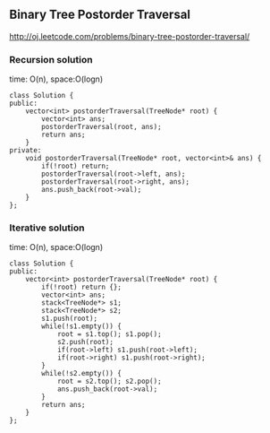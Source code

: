 ## Binary Tree Postorder Traversal

http://oj.leetcode.com/problems/binary-tree-postorder-traversal/

### Recursion solution
time: O(n), space:O(logn)

```
class Solution {
public:
    vector<int> postorderTraversal(TreeNode* root) {
        vector<int> ans;
        postorderTraversal(root, ans);
        return ans;
    }
private:
    void postorderTraversal(TreeNode* root, vector<int>& ans) {
        if(!root) return;
        postorderTraversal(root->left, ans);
        postorderTraversal(root->right, ans);
        ans.push_back(root->val);
    }
};
```
### Iterative solution
time: O(n), space:O(logn)

```
class Solution {
public:
    vector<int> postorderTraversal(TreeNode* root) {
        if(!root) return {};
        vector<int> ans;
        stack<TreeNode*> s1;
        stack<TreeNode*> s2;
        s1.push(root);
        while(!s1.empty()) {
            root = s1.top(); s1.pop();
            s2.push(root);
            if(root->left) s1.push(root->left);
            if(root->right) s1.push(root->right);
        }
        while(!s2.empty()) {
            root = s2.top(); s2.pop();
            ans.push_back(root->val);
        }
        return ans;
    }
};
```
